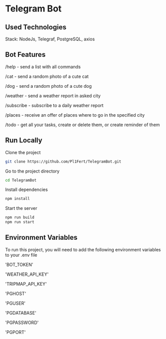 # Telegram Bot

## Used Technologies

Stack: NodeJs, Telegraf, PostgreSQL, axios

## Bot Features

/help - send a list with all commands

/cat - send a random photo of a cute cat

/dog - send a random photo of a cute dog

/weather - send a weather report in asked city

/subscribe - subscribe to a daily weather report

/places - receive an offer of places where to go in the specified city

/todo - get all your tasks, create or delete them, or create reminder of them

## Run Locally

Clone the project

```bash
git clone https://github.com/Pl1Fert/TelegramBot.git
```

Go to the project directory

```bash
cd TelegramBot
```

Install dependencies

```bash
npm install
```

Start the server

```bash
npm run build
npm run start
```

## Environment Variables

To run this project, you will need to add the following environment variables to your .env file

'BOT_TOKEN'

'WEATHER_API_KEY'

'TRIPMAP_API_KEY'

'PGHOST'

'PGUSER'

'PGDATABASE'

'PGPASSWORD'

'PGPORT'
